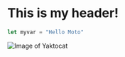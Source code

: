 # This is my header! #
``` javascript
let myvar = "Hello Moto"
```
![Image of Yaktocat](https://octodex.github.com/images/yaktocat.png)
